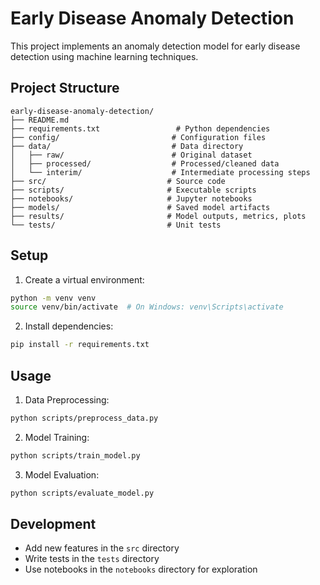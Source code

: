 # Early Disease Anomaly Detection

This project implements an anomaly detection model for early disease detection using machine learning techniques.

## Project Structure

```
early-disease-anomaly-detection/
├── README.md
├── requirements.txt                 # Python dependencies
├── config/                         # Configuration files
├── data/                           # Data directory
│   ├── raw/                        # Original dataset
│   ├── processed/                  # Processed/cleaned data
│   └── interim/                    # Intermediate processing steps
├── src/                           # Source code
├── scripts/                       # Executable scripts
├── notebooks/                     # Jupyter notebooks
├── models/                        # Saved model artifacts
├── results/                       # Model outputs, metrics, plots
└── tests/                         # Unit tests
```

## Setup

1. Create a virtual environment:
```bash
python -m venv venv
source venv/bin/activate  # On Windows: venv\Scripts\activate
```

2. Install dependencies:
```bash
pip install -r requirements.txt
```

## Usage

1. Data Preprocessing:
```bash
python scripts/preprocess_data.py
```

2. Model Training:
```bash
python scripts/train_model.py
```

3. Model Evaluation:
```bash
python scripts/evaluate_model.py
```

## Development

- Add new features in the `src` directory
- Write tests in the `tests` directory
- Use notebooks in the `notebooks` directory for exploration
